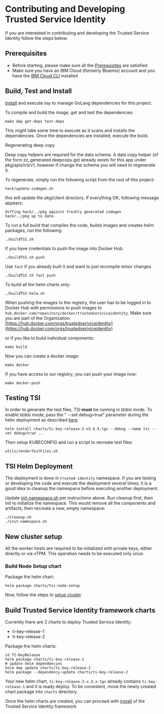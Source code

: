 # Contributing and Developing Trusted Service Identity

If you are interested in contributing and developing the Trusted Service Identity
follow the steps below.

## Prerequisites
* Before starting, please make sure all the [Prerequisites](./README.md#prerequisites)
are satisfied.
*  Make sure you have an IBM Cloud (formerly Bluemix) account and you have the [IBM Cloud CLI](https://cloud.ibm.com/docs/cli?topic=cloud-cli-ibmcloud-cli) installed


## Build, Test and Install
[Install](https://github.com/golang/dep#installation) and execute `dep` to manage GoLang dependencies for this project.

To compile and build the image, get and test the dependencies:

```console
make dep get-deps test-deps
```
This might take some time to execute as it scans and installs the dependencies.
Once the dependencies are installed, execute the build.

Regenerating deep copy

Deep copy helpers are required for the data schema. A data copy helper (of the form zz_generated.deepcopy.go) already exists for this app under pkg/apis/cti/v1, however if change the schema you will need to regenerate it.

To regenerate, simply run the following script from the root of this project:

```
hack/update-codegen.sh
```

this will update the pkg/client directory. If everything OK, following message appears:

```
diffing hack/../pkg against freshly generated codegen
hack/../pkg up to date.
```
To run a full build that compiles the code, builds images and creates helm packages, run the following:

```console
./buildTSI.sh
```

If you have credentials to push the image into Docker Hub:

```console
./buildTSI.sh push
```

Use `fast` if you already built it and want to just recompile minor changes
```console
./buildTSI.sh fast push
```

To build all the helm charts only:
```console
./buildTSI-helm.sh
```

When pushing the images to the registry, the user has to be logged in to Docker Hub with permissions to push images to `hub.docker.com/repository/docker/trustedseriviceidentity`. Make sure you are part of the Organization: [https://hub.docker.com/orgs/trustedseriviceidentity](https://hub.docker.com/orgs/trustedseriviceidentity)

or if you like to build individual components:

```console
make build
```

Now you can create a docker image:

```console
make docker
```

If you have access to our registry, you can push your image now:

```console
make docker-push
```

## Testing TSI
In order to generate the test files, TSI **must** be running in `DEBUG` mode.
To enable `DEBUG` mode, pass the " --set debug=true" parameter during the helm
deployment as described [here](./README.md#deploy-helm-charts)

```console
helm install charts/ti-key-release-2-vX.X.X.tgz --debug --name tsi --set debug=true ...
```

Then setup KUBECONFIG and run a script to recreate test files:

```console
utils/renderTestFiles.sh
```

## TSI Helm Deployment
The deployment is done in `trusted-identity` namespace. If you are testing or
developing the code and execute the deployment several times, it is a good idea
to cleanup the namespace before executing another deployment.

Update [init-namespace.sh](./init-namespace.sh) per instructions above.
Run cleanup first, then init to initialize the namespace. This would remove all
the components and artifacts, then recreate a new, empty namespace:

```console
./cleanup.sh
./init-namespace.sh
```

## New cluster setup
All the worker hosts are required to be initialized with private keys, either directly
or via vTPM. This operation needs to be executed only once.

### Build Node Setup chart
Package the helm chart:
```console
helm package charts/tsi-node-setup
```

Now, follow the steps to [setup cluster](./README.md#setup-cluster)

## Build Trusted Service Identity framework charts
Currently there are 2 charts to deploy Trusted Service Identity:
* ti-key-release-1
* ti-key-release-2

Package the helm charts:
```console
cd TI-KeyRelease
helm package charts/ti-key-release-1
# update helm dependencies
helm dep update charts/ti-key-release-2
helm package --dependency-update charts/ti-key-release-2
```
Your new helm chart, `ti-key-release-2-x.X.x.tgs` already contains `ti-key-release-1`
and it is ready deploy.
To be consistent, move the newly created chart package into `charts` directory.

Once the helm charts are created, you can proceed with [install](./README.md#install-trusted-service-identity-framework) of the Trusted Service Identity framework

